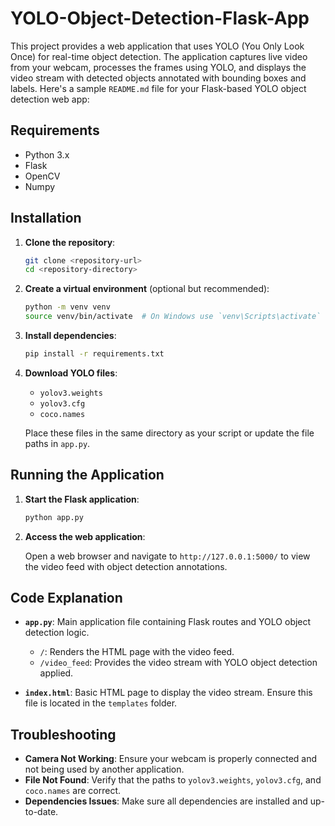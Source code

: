 # YOLO-Object-Detection-Flask-App
This project provides a web application that uses YOLO (You Only Look Once) for real-time object detection. The application captures live video from your webcam, processes the frames using YOLO, and displays the video stream with detected objects annotated with bounding boxes and labels.
Here's a sample `README.md` file for your Flask-based YOLO object detection web app:

## Requirements

- Python 3.x
- Flask
- OpenCV
- Numpy

## Installation

1. **Clone the repository**:

   ```bash
   git clone <repository-url>
   cd <repository-directory>
   ```

2. **Create a virtual environment** (optional but recommended):

   ```bash
   python -m venv venv
   source venv/bin/activate  # On Windows use `venv\Scripts\activate`
   ```

3. **Install dependencies**:

   ```bash
   pip install -r requirements.txt
   ```

4. **Download YOLO files**:

   - `yolov3.weights`
   - `yolov3.cfg`
   - `coco.names`
     
   Place these files in the same directory as your script or update the file paths in `app.py`.

## Running the Application

1. **Start the Flask application**:

   ```bash
   python app.py
   ```

2. **Access the web application**:

   Open a web browser and navigate to `http://127.0.0.1:5000/` to view the video feed with object detection annotations.

## Code Explanation

- **`app.py`**: Main application file containing Flask routes and YOLO object detection logic.
  - `/`: Renders the HTML page with the video feed.
  - `/video_feed`: Provides the video stream with YOLO object detection applied.

- **`index.html`**: Basic HTML page to display the video stream. Ensure this file is located in the `templates` folder.

## Troubleshooting

- **Camera Not Working**: Ensure your webcam is properly connected and not being used by another application.
- **File Not Found**: Verify that the paths to `yolov3.weights`, `yolov3.cfg`, and `coco.names` are correct.
- **Dependencies Issues**: Make sure all dependencies are installed and up-to-date.

